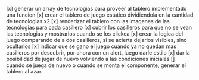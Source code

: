 [x] generar un array de tecnologias para proveer al tablero implementado una funcion
[x] crear el tablero de juego estatico dividiendola en la cantidad de tecnologias x2
[x] renderizar el tablero con las imagenes de las tecnologias para cada casillero
[x] cubrir los casilleros para que no se vean las tecnologias y mostrarlos cuando se los clickea
[x] crear la logica del juego comparando de a dos casilleros, si se acierta dejarlos visibles, sino ocultarlos
[x] indicar que se gano el juego cuando ya no quedan mas casilleros por descubrir, por ahora con un alert, luego darle estilo
[x] dar la posibilidad de jugar de nuevo volviendo a las condiciones iniciales
[] cuando se juega de nuevo o cuando se monta el componente, generar el tablero al azar.
